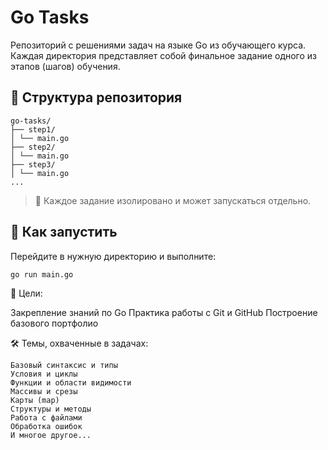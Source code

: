 # Go Tasks

Репозиторий с решениями задач на языке Go из обучающего курса. Каждая директория представляет собой финальное задание одного из этапов (шагов) обучения.

## 📁 Структура репозитория
```
go-tasks/
├── step1/
│ └── main.go
├── step2/
│ └── main.go
├── step3/
│ └── main.go
...
```

> 📌 Каждое задание изолировано и может запускаться отдельно.


## 🚀 Как запустить

Перейдите в нужную директорию и выполните:

```
go run main.go
```

🎯 Цели:

Закрепление знаний по Go
Практика работы с Git и GitHub
Построение базового портфолио


🛠 Темы, охваченные в задачах:
```
Базовый синтаксис и типы
Условия и циклы
Функции и области видимости
Массивы и срезы
Карты (map)
Структуры и методы
Работа с файлами
Обработка ошибок
И многое другое...
```
